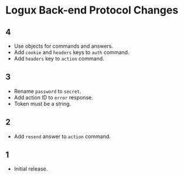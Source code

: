 # Logux Back-end Protocol Changes

## 4

* Use objects for commands and answers.
* Add `cookie` and `headers` keys to `auth` command.
* Add `headers` key to `action` command.


## 3

* Rename `password` to `secret`.
* Add action ID to `error` response.
* Token must be a string.


## 2

* Add `resend` answer to `action` command.


## 1

* Initial release.
